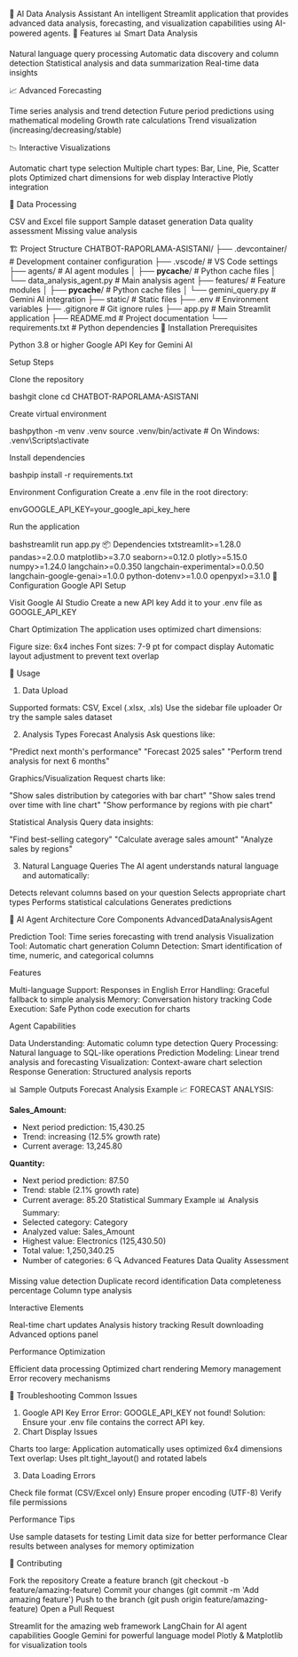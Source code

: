 🤖 AI Data Analysis Assistant
An intelligent Streamlit application that provides advanced data analysis, forecasting, and visualization capabilities using AI-powered agents.
🌟 Features
📊 Smart Data Analysis

Natural language query processing
Automatic data discovery and column detection
Statistical analysis and data summarization
Real-time data insights

📈 Advanced Forecasting

Time series analysis and trend detection
Future period predictions using mathematical modeling
Growth rate calculations
Trend visualization (increasing/decreasing/stable)

📉 Interactive Visualizations

Automatic chart type selection
Multiple chart types: Bar, Line, Pie, Scatter plots
Optimized chart dimensions for web display
Interactive Plotly integration

🔧 Data Processing

CSV and Excel file support
Sample dataset generation
Data quality assessment
Missing value analysis

🏗️ Project Structure
CHATBOT-RAPORLAMA-ASISTANI/
├── .devcontainer/          # Development container configuration
├── .vscode/               # VS Code settings
├── agents/                # AI agent modules
│   ├── __pycache__/      # Python cache files
│   └── data_analysis_agent.py  # Main analysis agent
├── features/              # Feature modules
│   ├── __pycache__/      # Python cache files
│   └── gemini_query.py   # Gemini AI integration
├── static/                # Static files
├── .env                   # Environment variables
├── .gitignore            # Git ignore rules
├── app.py                # Main Streamlit application
├── README.md             # Project documentation
└── requirements.txt      # Python dependencies
🚀 Installation
Prerequisites

Python 3.8 or higher
Google API Key for Gemini AI

Setup Steps

Clone the repository

bashgit clone <repository-url>
cd CHATBOT-RAPORLAMA-ASISTANI

Create virtual environment

bashpython -m venv .venv
source .venv/bin/activate  # On Windows: .venv\Scripts\activate

Install dependencies

bashpip install -r requirements.txt

Environment Configuration
Create a .env file in the root directory:

envGOOGLE_API_KEY=your_google_api_key_here

Run the application

bashstreamlit run app.py
📦 Dependencies
txtstreamlit>=1.28.0
pandas>=2.0.0
matplotlib>=3.7.0
seaborn>=0.12.0
plotly>=5.15.0
numpy>=1.24.0
langchain>=0.0.350
langchain-experimental>=0.0.50
langchain-google-genai>=1.0.0
python-dotenv>=1.0.0
openpyxl>=3.1.0
🔧 Configuration
Google API Setup

Visit Google AI Studio
Create a new API key
Add it to your .env file as GOOGLE_API_KEY

Chart Optimization
The application uses optimized chart dimensions:

Figure size: 6x4 inches
Font sizes: 7-9 pt for compact display
Automatic layout adjustment to prevent text overlap

🎯 Usage
1. Data Upload

Supported formats: CSV, Excel (.xlsx, .xls)
Use the sidebar file uploader
Or try the sample sales dataset

2. Analysis Types
Forecast Analysis
Ask questions like:

"Predict next month's performance"
"Forecast 2025 sales"
"Perform trend analysis for next 6 months"

Graphics/Visualization
Request charts like:

"Show sales distribution by categories with bar chart"
"Show sales trend over time with line chart"
"Show performance by regions with pie chart"

Statistical Analysis
Query data insights:

"Find best-selling category"
"Calculate average sales amount"
"Analyze sales by regions"

3. Natural Language Queries
The AI agent understands natural language and automatically:

Detects relevant columns based on your question
Selects appropriate chart types
Performs statistical calculations
Generates predictions

🧠 AI Agent Architecture
Core Components
AdvancedDataAnalysisAgent

Prediction Tool: Time series forecasting with trend analysis
Visualization Tool: Automatic chart generation
Column Detection: Smart identification of time, numeric, and categorical columns

Features

Multi-language Support: Responses in English
Error Handling: Graceful fallback to simple analysis
Memory: Conversation history tracking
Code Execution: Safe Python code execution for charts

Agent Capabilities

Data Understanding: Automatic column type detection
Query Processing: Natural language to SQL-like operations
Prediction Modeling: Linear trend analysis and forecasting
Visualization: Context-aware chart selection
Response Generation: Structured analysis reports

📊 Sample Outputs
Forecast Analysis Example
📈 FORECAST ANALYSIS:

**Sales_Amount:**
- Next period prediction: 15,430.25
- Trend: increasing (12.5% growth rate)
- Current average: 13,245.80

**Quantity:**
- Next period prediction: 87.50
- Trend: stable (2.1% growth rate)
- Current average: 85.20
Statistical Summary Example
📊 Analysis Summary:
- Selected category: Category
- Analyzed value: Sales_Amount
- Highest value: Electronics (125,430.50)
- Total value: 1,250,340.25
- Number of categories: 6
🔍 Advanced Features
Data Quality Assessment

Missing value detection
Duplicate record identification
Data completeness percentage
Column type analysis

Interactive Elements

Real-time chart updates
Analysis history tracking
Result downloading
Advanced options panel

Performance Optimization

Efficient data processing
Optimized chart rendering
Memory management
Error recovery mechanisms

🐛 Troubleshooting
Common Issues
1. Google API Key Error
Error: GOOGLE_API_KEY not found!
Solution: Ensure your .env file contains the correct API key.
2. Chart Display Issues

Charts too large: Application automatically uses optimized 6x4 dimensions
Text overlap: Uses plt.tight_layout() and rotated labels

3. Data Loading Errors

Check file format (CSV/Excel only)
Ensure proper encoding (UTF-8)
Verify file permissions

Performance Tips

Use sample datasets for testing
Limit data size for better performance
Clear results between analyses for memory optimization

🤝 Contributing

Fork the repository
Create a feature branch (git checkout -b feature/amazing-feature)
Commit your changes (git commit -m 'Add amazing feature')
Push to the branch (git push origin feature/amazing-feature)
Open a Pull Request


Streamlit for the amazing web framework
LangChain for AI agent capabilities
Google Gemini for powerful language model
Plotly & Matplotlib for visualization tools